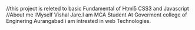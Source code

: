 //this project is releted to basic Fundamental of Html5 CSS3 and Javascript
//About me :Myself Vishal Jare.I am MCA Student At Goverment college of Enginering Aurangabad i am intrested in web Technologies.